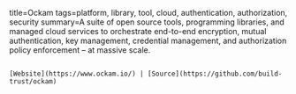 title=Ockam
tags=platform, library, tool, cloud, authentication, authorization, security
summary=A suite of open source tools, programming libraries, and managed cloud services to orchestrate end-to-end encryption, mutual authentication, key management, credential management, and authorization policy enforcement – at massive scale.
~~~~~~

[Website](https://www.ockam.io/) | [Source](https://github.com/build-trust/ockam)

